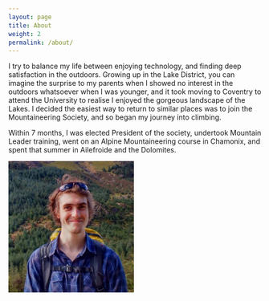 ```yaml
---
layout: page
title: About
weight: 2
permalink: /about/
---
```


I try to balance my life between enjoying technology,
and finding deep satisfaction in the outdoors. Growing
up in the Lake District, you can imagine the surprise
to my parents when I showed no interest in the outdoors
whatsoever when I was younger, and it took moving to
Coventry to attend the University to realise I enjoyed
the gorgeous landscape of the Lakes. I decided the
easiest way to return to similar places was to join
the Mountaineering Society, and so began my journey
into climbing.

Within 7 months, I was elected President of the society,
undertook Mountain Leader training, went on an Alpine
Mountaineering course in Chamonix, and spent that summer
in Ailefroide and the Dolomites. 

<img class='round' src="/images/profile.jpg" alt="Ed Prince" style="width: 250px;"/>



